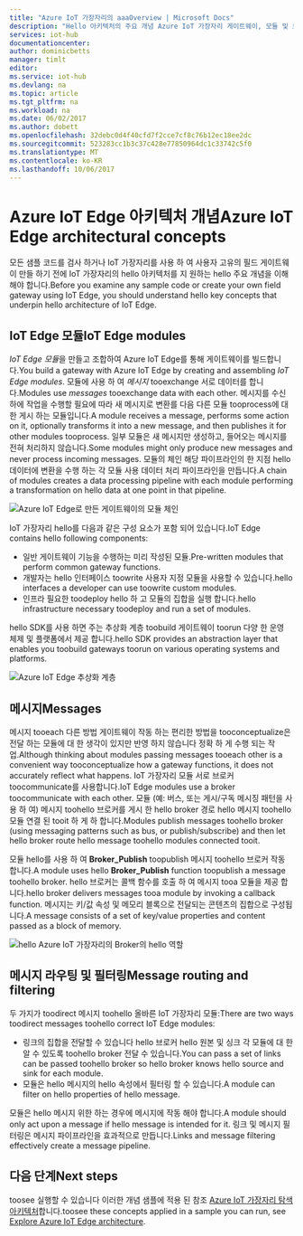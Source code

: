 ```yaml
---
title: "Azure IoT 가장자리의 aaaOverview | Microsoft Docs"
description: "Hello 아키텍처의 주요 개념 Azure IoT 가장자리 게이트웨이, 모듈 및 브로커 등을 설명합니다."
services: iot-hub
documentationcenter: 
author: dominicbetts
manager: timlt
editor: 
ms.service: iot-hub
ms.devlang: na
ms.topic: article
ms.tgt_pltfrm: na
ms.workload: na
ms.date: 06/02/2017
ms.author: dobett
ms.openlocfilehash: 32debc0d4f40cfd7f2cce7cf8c76b12ec18ee2dc
ms.sourcegitcommit: 523283cc1b3c37c428e77850964dc1c33742c5f0
ms.translationtype: MT
ms.contentlocale: ko-KR
ms.lasthandoff: 10/06/2017
---
```

# <a name="azure-iot-edge-architectural-concepts"></a><span data-ttu-id="e0a6c-103">Azure IoT Edge 아키텍처 개념</span><span class="sxs-lookup"><span data-stu-id="e0a6c-103">Azure IoT Edge architectural concepts</span></span>

<span data-ttu-id="e0a6c-104">모든 샘플 코드를 검사 하거나 IoT 가장자리를 사용 하 여 사용자 고유의 필드 게이트웨이 만들 하기 전에 IoT 가장자리의 hello 아키텍처를 지 원하는 hello 주요 개념을 이해 해야 합니다.</span><span class="sxs-lookup"><span data-stu-id="e0a6c-104">Before you examine any sample code or create your own field gateway using IoT Edge, you should understand hello key concepts that underpin hello architecture of IoT Edge.</span></span>

## <a name="iot-edge-modules"></a><span data-ttu-id="e0a6c-105">IoT Edge 모듈</span><span class="sxs-lookup"><span data-stu-id="e0a6c-105">IoT Edge modules</span></span>

<span data-ttu-id="e0a6c-106">*IoT Edge 모듈*을 만들고 조합하여 Azure IoT Edge를 통해 게이트웨이를 빌드합니다.</span><span class="sxs-lookup"><span data-stu-id="e0a6c-106">You build a gateway with Azure IoT Edge by creating and assembling *IoT Edge modules*.</span></span> <span data-ttu-id="e0a6c-107">모듈에 사용 하 여 *메시지* tooexchange 서로 데이터를 합니다.</span><span class="sxs-lookup"><span data-stu-id="e0a6c-107">Modules use *messages* tooexchange data with each other.</span></span> <span data-ttu-id="e0a6c-108">메시지를 수신 하에 작업을 수행할 필요에 따라 새 메시지로 변환를 다음 다른 모듈 tooprocess에 대 한 게시 하는 모듈입니다.</span><span class="sxs-lookup"><span data-stu-id="e0a6c-108">A module receives a message, performs some action on it, optionally transforms it into a new message, and then publishes it for other modules tooprocess.</span></span> <span data-ttu-id="e0a6c-109">일부 모듈은 새 메시지만 생성하고, 들어오는 메시지를 전혀 처리하지 않습니다.</span><span class="sxs-lookup"><span data-stu-id="e0a6c-109">Some modules might only produce new messages and never process incoming messages.</span></span> <span data-ttu-id="e0a6c-110">모듈의 체인 해당 파이프라인의 한 지점 hello 데이터에 변환을 수행 하는 각 모듈 사용 데이터 처리 파이프라인을 만듭니다.</span><span class="sxs-lookup"><span data-stu-id="e0a6c-110">A chain of modules creates a data processing pipeline with each module performing a transformation on hello data at one point in that pipeline.</span></span>

![Azure IoT Edge로 만든 게이트웨이의 모듈 체인][1]

<span data-ttu-id="e0a6c-112">IoT 가장자리 hello를 다음과 같은 구성 요소가 포함 되어 있습니다.</span><span class="sxs-lookup"><span data-stu-id="e0a6c-112">IoT Edge contains hello following components:</span></span>

* <span data-ttu-id="e0a6c-113">일반 게이트웨이 기능을 수행하는 미리 작성된 모듈.</span><span class="sxs-lookup"><span data-stu-id="e0a6c-113">Pre-written modules that perform common gateway functions.</span></span>
* <span data-ttu-id="e0a6c-114">개발자는 hello 인터페이스 toowrite 사용자 지정 모듈을 사용할 수 있습니다.</span><span class="sxs-lookup"><span data-stu-id="e0a6c-114">hello interfaces a developer can use toowrite custom modules.</span></span>
* <span data-ttu-id="e0a6c-115">인프라 필요한 toodeploy hello 하 고 모듈의 집합을 실행 합니다.</span><span class="sxs-lookup"><span data-stu-id="e0a6c-115">hello infrastructure necessary toodeploy and run a set of modules.</span></span>

<span data-ttu-id="e0a6c-116">hello SDK를 사용 하면 주는 추상화 계층 toobuild 게이트웨이 toorun 다양 한 운영 체제 및 플랫폼에서 제공 합니다.</span><span class="sxs-lookup"><span data-stu-id="e0a6c-116">hello SDK provides an abstraction layer that enables you toobuild gateways toorun on various operating systems and platforms.</span></span>

![Azure IoT Edge 추상화 계층][2]

## <a name="messages"></a><span data-ttu-id="e0a6c-118">메시지</span><span class="sxs-lookup"><span data-stu-id="e0a6c-118">Messages</span></span>

<span data-ttu-id="e0a6c-119">메시지 tooeach 다른 방법 게이트웨이 작동 하는 편리한 방법을 tooconceptualize은 전달 하는 모듈에 대 한 생각이 있지만 반영 하지 않습니다 정확 하 게 수행 되는 작업.</span><span class="sxs-lookup"><span data-stu-id="e0a6c-119">Although thinking about modules passing messages tooeach other is a convenient way tooconceptualize how a gateway functions, it does not accurately reflect what happens.</span></span> <span data-ttu-id="e0a6c-120">IoT 가장자리 모듈 서로 브로커 toocommunicate를 사용합니다.</span><span class="sxs-lookup"><span data-stu-id="e0a6c-120">IoT Edge modules use a broker toocommunicate with each other.</span></span> <span data-ttu-id="e0a6c-121">모듈 (예: 버스, 또는 게시/구독 메시징 패턴을 사용 하 여) 메시지 toohello 브로커를 게시 한 hello broker 경로 hello 메시지 toohello 모듈 연결 된 tooit 하 게 하 합니다.</span><span class="sxs-lookup"><span data-stu-id="e0a6c-121">Modules publish messages toohello broker (using messaging patterns such as bus, or publish/subscribe) and then let hello broker route hello message toohello modules connected tooit.</span></span>

<span data-ttu-id="e0a6c-122">모듈 hello를 사용 하 여 **Broker_Publish** toopublish 메시지 toohello 브로커 작동 합니다.</span><span class="sxs-lookup"><span data-stu-id="e0a6c-122">A module uses hello **Broker_Publish** function toopublish a message toohello broker.</span></span> <span data-ttu-id="e0a6c-123">hello 브로커는 콜백 함수를 호출 하 여 메시지 tooa 모듈을 제공 합니다.</span><span class="sxs-lookup"><span data-stu-id="e0a6c-123">hello broker delivers messages tooa module by invoking a callback function.</span></span> <span data-ttu-id="e0a6c-124">메시지는 키/값 속성 및 메모리 블록으로 전달되는 콘텐츠의 집합으로 구성됩니다.</span><span class="sxs-lookup"><span data-stu-id="e0a6c-124">A message consists of a set of key/value properties and content passed as a block of memory.</span></span>

![hello Azure IoT 가장자리의 Broker의 hello 역할][3]

## <a name="message-routing-and-filtering"></a><span data-ttu-id="e0a6c-126">메시지 라우팅 및 필터링</span><span class="sxs-lookup"><span data-stu-id="e0a6c-126">Message routing and filtering</span></span>

<span data-ttu-id="e0a6c-127">두 가지가 toodirect 메시지 toohello 올바른 IoT 가장자리 모듈:</span><span class="sxs-lookup"><span data-stu-id="e0a6c-127">There are two ways toodirect messages toohello correct IoT Edge modules:</span></span>

* <span data-ttu-id="e0a6c-128">링크의 집합을 전달할 수 있습니다 hello 브로커 hello 원본 및 싱크 각 모듈에 대 한 알 수 있도록 toohello broker 전달 수 있습니다.</span><span class="sxs-lookup"><span data-stu-id="e0a6c-128">You can pass a set of links can be passed toohello broker so hello broker knows hello source and sink for each module.</span></span>
* <span data-ttu-id="e0a6c-129">모듈은 hello 메시지의 hello 속성에서 필터링 할 수 있습니다.</span><span class="sxs-lookup"><span data-stu-id="e0a6c-129">A module can filter on hello properties of hello message.</span></span>

<span data-ttu-id="e0a6c-130">모듈은 hello 메시지 위한 하는 경우에 메시지에 작동 해야 합니다.</span><span class="sxs-lookup"><span data-stu-id="e0a6c-130">A module should only act upon a message if hello message is intended for it.</span></span> <span data-ttu-id="e0a6c-131">링크 및 메시지 필터링은 메시지 파이프라인을 효과적으로 만듭니다.</span><span class="sxs-lookup"><span data-stu-id="e0a6c-131">Links and message filtering effectively create a message pipeline.</span></span>

## <a name="next-steps"></a><span data-ttu-id="e0a6c-132">다음 단계</span><span class="sxs-lookup"><span data-stu-id="e0a6c-132">Next steps</span></span>

<span data-ttu-id="e0a6c-133">toosee 실행할 수 있습니다 이러한 개념 샘플에 적용 된 참조 [Azure IoT 가장자리 탐색 아키텍처][lnk-hello-world]합니다.</span><span class="sxs-lookup"><span data-stu-id="e0a6c-133">toosee these concepts applied in a sample you can run, see [Explore Azure IoT Edge architecture][lnk-hello-world].</span></span>

<!-- Images -->
[1]: media/iot-hub-iot-edge-overview/modules.png
[2]: media/iot-hub-iot-edge-overview/modules_2.png
[3]: media/iot-hub-iot-edge-overview/messages_1.png

<!-- Links -->
[lnk-hello-world]: ./iot-hub-linux-iot-edge-get-started.md